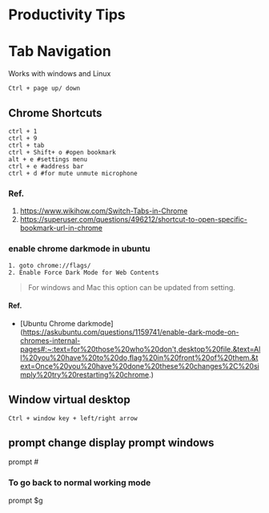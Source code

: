 # Productivity Tips
# Tab Navigation
Works with windows and Linux
```
Ctrl + page up/ down
```
## Chrome Shortcuts
```
ctrl + 1
ctrl + 9
ctrl + tab
ctrl + Shift+ o #open bookmark
alt + e #settings menu
ctrl + e #address bar
ctrl + d #for mute unmute microphone
```
### Ref.
1. https://www.wikihow.com/Switch-Tabs-in-Chrome  
1. https://superuser.com/questions/496212/shortcut-to-open-specific-bookmark-url-in-chrome  
### enable chrome darkmode in ubuntu

```
1. goto chrome://flags/
2. Enable Force Dark Mode for Web Contents
```
> For windows and Mac this option can be updated from setting.
#### Ref.
* [Ubuntu Chrome darkmode] (https://askubuntu.com/questions/1159741/enable-dark-mode-on-chromes-internal-pages#:~:text=for%20those%20who%20don't,desktop%20file.&text=All%20you%20have%20to%20do,flag%20in%20front%20of%20them.&text=Once%20you%20have%20done%20these%20changes%2C%20simply%20try%20restarting%20chrome.)
## Window virtual desktop
```
Ctrl + window key + left/right arrow
```
## prompt change display prompt windows
prompt #
### To go back to normal working mode
prompt $g
